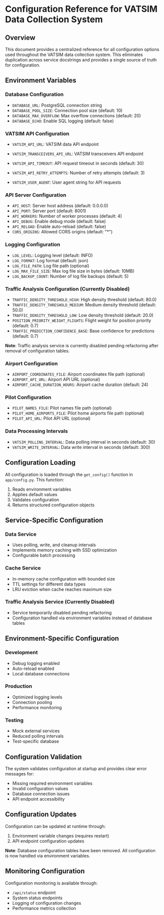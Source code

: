 # Configuration Reference for VATSIM Data Collection System

## Overview

This document provides a centralized reference for all configuration options used throughout the VATSIM data collection system. This eliminates duplication across service docstrings and provides a single source of truth for configuration.

## Environment Variables

### Database Configuration
- `DATABASE_URL`: PostgreSQL connection string
- `DATABASE_POOL_SIZE`: Connection pool size (default: 10)
- `DATABASE_MAX_OVERFLOW`: Max overflow connections (default: 20)
- `DATABASE_ECHO`: Enable SQL logging (default: false)

### VATSIM API Configuration
- `VATSIM_API_URL`: VATSIM data API endpoint
- `VATSIM_TRANSCEIVERS_API_URL`: VATSIM transceivers API endpoint
- `VATSIM_API_TIMEOUT`: API request timeout in seconds (default: 30)
- `VATSIM_API_RETRY_ATTEMPTS`: Number of retry attempts (default: 3)

- `VATSIM_USER_AGENT`: User agent string for API requests

### API Server Configuration
- `API_HOST`: Server host address (default: 0.0.0.0)
- `API_PORT`: Server port (default: 8001)
- `API_WORKERS`: Number of worker processes (default: 4)
- `API_DEBUG`: Enable debug mode (default: false)
- `API_RELOAD`: Enable auto-reload (default: false)
- `CORS_ORIGINS`: Allowed CORS origins (default: "*")

### Logging Configuration
- `LOG_LEVEL`: Logging level (default: INFO)
- `LOG_FORMAT`: Log format (default: json)
- `LOG_FILE_PATH`: Log file path (optional)
- `LOG_MAX_FILE_SIZE`: Max log file size in bytes (default: 10MB)
- `LOG_BACKUP_COUNT`: Number of log file backups (default: 5)

### Traffic Analysis Configuration (Currently Disabled)
- `TRAFFIC_DENSITY_THRESHOLD_HIGH`: High density threshold (default: 80.0)
- `TRAFFIC_DENSITY_THRESHOLD_MEDIUM`: Medium density threshold (default: 50.0)
- `TRAFFIC_DENSITY_THRESHOLD_LOW`: Low density threshold (default: 20.0)
- `POSITION_PRIORITY_WEIGHT_FLIGHTS`: Flight weight for position priority (default: 0.7)
- `TRAFFIC_PREDICTION_CONFIDENCE_BASE`: Base confidence for predictions (default: 0.7)

**Note**: Traffic analysis service is currently disabled pending refactoring after removal of configuration tables.





### Airport Configuration
- `AIRPORT_COORDINATES_FILE`: Airport coordinates file path (optional)
- `AIRPORT_API_URL`: Airport API URL (optional)
- `AIRPORT_CACHE_DURATION_HOURS`: Airport cache duration (default: 24)

### Pilot Configuration
- `PILOT_NAMES_FILE`: Pilot names file path (optional)
- `PILOT_HOME_AIRPORTS_FILE`: Pilot home airports file path (optional)
- `PILOT_API_URL`: Pilot API URL (optional)

### Data Processing Intervals
- `VATSIM_POLLING_INTERVAL`: Data polling interval in seconds (default: 30)
- `VATSIM_WRITE_INTERVAL`: Data write interval in seconds (default: 300)


## Configuration Loading

All configuration is loaded through the `get_config()` function in `app/config.py`. This function:

1. Reads environment variables
2. Applies default values
3. Validates configuration
4. Returns structured configuration objects

## Service-Specific Configuration

### Data Service
- Uses polling, write, and cleanup intervals
- Implements memory caching with SSD optimization
- Configurable batch processing

### Cache Service
- In-memory cache configuration with bounded size
- TTL settings for different data types
- LRU eviction when cache reaches maximum size



### Traffic Analysis Service (Currently Disabled)
- Service temporarily disabled pending refactoring
- Configuration handled via environment variables instead of database tables

## Environment-Specific Configuration

### Development
- Debug logging enabled
- Auto-reload enabled
- Local database connections

### Production
- Optimized logging levels
- Connection pooling
- Performance monitoring

### Testing
- Mock external services
- Reduced polling intervals
- Test-specific database

## Configuration Validation

The system validates configuration at startup and provides clear error messages for:

- Missing required environment variables
- Invalid configuration values
- Database connection issues
- API endpoint accessibility

## Configuration Updates

Configuration can be updated at runtime through:

1. Environment variable changes (requires restart)
2. API endpoint configuration updates

**Note**: Database configuration tables have been removed. All configuration is now handled via environment variables.

## Monitoring Configuration

Configuration monitoring is available through:

- `/api/status` endpoint
- System status endpoints
- Logging of configuration changes
- Performance metrics collection 